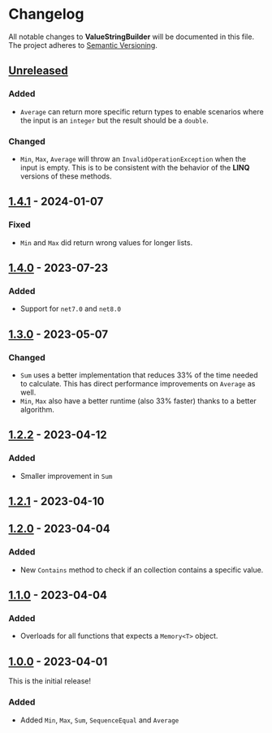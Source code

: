 # Changelog

All notable changes to **ValueStringBuilder** will be documented in this file. The project adheres to [Semantic Versioning](https://semver.org/spec/v2.0.0.html).

<!-- The format is based on [Keep a Changelog](https://keepachangelog.com/en/1.0.0/) -->

## [Unreleased]

### Added

- `Average` can return more specific return types to enable scenarios where the input is an `integer` but the result should be a `double`.
 
### Changed

- `Min`, `Max`, `Average` will throw an `InvalidOperationException` when the input is empty. This is to be consistent with the behavior of the **LINQ** versions of these methods.

## [1.4.1] - 2024-01-07

### Fixed

-   `Min` and `Max` did return wrong values for longer lists.

## [1.4.0] - 2023-07-23

### Added

-   Support for `net7.0` and `net8.0`

## [1.3.0] - 2023-05-07

### Changed

-   `Sum` uses a better implementation that reduces 33% of the time needed to calculate. This has direct performance improvements on `Average` as well.
-   `Min`, `Max` also have a better runtime (also 33% faster) thanks to a better algorithm.

## [1.2.2] - 2023-04-12

### Added

-   Smaller improvement in `Sum`

## [1.2.1] - 2023-04-10

## [1.2.0] - 2023-04-04

### Added

-   New `Contains` method to check if an collection contains a specific value.

## [1.1.0] - 2023-04-04

### Added

-   Overloads for all functions that expects a `Memory<T>` object.

## [1.0.0] - 2023-04-01

This is the initial release!

### Added

-   Added `Min`, `Max`, `Sum`, `SequenceEqual` and `Average`

[Unreleased]: https://github.com/linkdotnet/LinqSIMDExtensions/compare/1.4.1...HEAD

[1.4.1]: https://github.com/linkdotnet/LinqSIMDExtensions/compare/1.4.0...1.4.1

[1.4.0]: https://github.com/linkdotnet/LinqSIMDExtensions/compare/1.3.0...1.4.0

[1.3.0]: https://github.com/linkdotnet/LinqSIMDExtensions/compare/1.2.2...1.3.0

[1.2.2]: https://github.com/linkdotnet/LinqSIMDExtensions/compare/1.2.1...1.2.2

[1.2.1]: https://github.com/linkdotnet/LinqSIMDExtensions/compare/1.2.0...1.2.1

[1.2.0]: https://github.com/linkdotnet/LinqSIMDExtensions/compare/1.1.0...1.2.0

[1.1.0]: https://github.com/linkdotnet/LinqSIMDExtensions/compare/1.0.0...1.1.0

[1.0.0]: https://github.com/linkdotnet/LinqSIMDExtensions/compare/e70becb4068b55fd771e09975d6b223076ce6d2c...1.0.0
